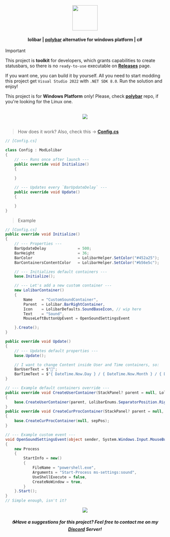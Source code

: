 <div align=center><img src="https://github.com/user-attachments/assets/7e5daeb0-ee0c-4e9c-b584-21164433649d" height=80 /></div>

#### <div align=center>lolibar | [polybar](https://github.com/polybar/polybar) alternative for windows platform | c#</div>

> [!IMPORTANT]  
> This project is **toolkit** for developers, which grants capabilities to create statusbars, so there is no `ready-to-use` executable on **[Releases](https://github.com/supchyan/lolibar/releases)** page.
>
> If you want one, you can build it by yourself. All you need to start modding this project get `Visual Studio 2022` with `.NET SDK 8.0`. Run the solution and enjoy!
> 
> This project is for **Windows Platform** only! Please, check **[polybar](https://github.com/polybar/polybar)** repo, if you're looking for the Linux one.

</br>
<div align=center><img src="https://github.com/user-attachments/assets/61c31ab5-b0aa-420f-81c0-5cd19cd136f4" /></div>

</br>

> How does it work? Also, check this → **[Config.cs](https://github.com/supchyan/lolibar/blob/master/Mods/Config.cs)**
```csharp
// [Config.cs]

class Config : ModLolibar
{
    // --- Runs once after launch ---
    public override void Initialize()
    {
        
    }

    // --- Updates every `BarUpdateDelay` ---
    public override void Update()
    {

    }
}
```

> Example
```csharp
// [Config.cs]
public override void Initialize()
{
    // --- Properties ---
    BarUpdateDelay              = 500;
    BarHeight                   = 36;
    BarColor                    = LolibarHelper.SetColor("#452a25");
    BarContainersContentColor   = LolibarHelper.SetColor("#b56e5c");

    // --- Initializes default containers ---
    base.Initialize();

    // --- Let's add a new custom container ---
    new LolibarContainer()
    {
        Name    = "CustomSoundContainer",
        Parent  = Lolibar.BarRightContainer,
        Icon    = LolibarDefaults.SoundBaseIcon, // wip here
        Text    = "Sound",
        MouseLeftButtonUpEvent = OpenSoundSettingsEvent

    }.Create();
}

public override void Update()
{
    // --- Updates default properties ---
    base.Update();

    // I want to change Content inside User and Time containers, so:
    BarUserText = $"🐳";
    BarTimeText = $"{ DateTime.Now.Day } / { DateTime.Now.Month } / { DateTime.Now.Year } { DateTime.Now.DayOfWeek }";
}

// --- Example default containers override ---
public override void CreateUserContainer(StackPanel? parent = null, LolibarEnums.SeparatorPosition? sepPos = null)
{
    base.CreateUserContainer(parent, LolibarEnums.SeparatorPosition.Right);
}
public override void CreateCurProcContainer(StackPanel? parent = null, LolibarEnums.SeparatorPosition? sepPos = null)
{
    base.CreateCurProcContainer(null, sepPos);
}

// --- Example custom event ---
void OpenSoundSettingsEvent(object sender, System.Windows.Input.MouseButtonEventArgs e)
{
    new Process
    {
        StartInfo = new()
        {
            FileName = "powershell.exe",
            Arguments = "Start-Process ms-settings:sound",
            UseShellExecute = false,
            CreateNoWindow = true,
        }
    }.Start();
}
// Simple enough, isn't it?
```

<div align=center><img src="https://github.com/user-attachments/assets/244f5cd3-9a2a-47a4-851b-c1f604418d56" /></div>

##### <div align=center> ☕Have a suggestions for this project? Feel free to contact me on my [Discord](https://discord.gg/dGF8p9UGyM) Server!</div>
